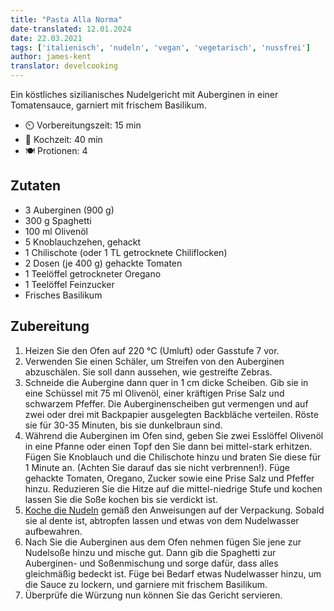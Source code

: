```yaml
---
title: "Pasta Alla Norma"
date-translated: 12.01.2024
date: 22.03.2021
tags: ['italienisch', 'nudeln', 'vegan', 'vegetarisch', 'nussfrei']
author: james-kent
translator: develcooking
---
```


Ein köstliches sizilianisches Nudelgericht mit Auberginen in einer Tomatensauce, garniert mit frischem Basilikum.

- ⏲️  Vorbereitungszeit: 15 min
- 🍳 Kochzeit: 40 min
- 🍽️ Protionen: 4

## Zutaten

- 3 Auberginen (900 g)
- 300 g Spaghetti
- 100 ml Olivenöl
- 5 Knoblauchzehen, gehackt
- 1 Chilischote (oder 1 TL getrocknete Chiliflocken)
- 2 Dosen (je 400 g) gehackte Tomaten
- 1 Teelöffel getrockneter Oregano
- 1 Teelöffel Feinzucker
- Frisches Basilikum


## Zubereitung
1. Heizen Sie den Ofen auf 220 °C (Umluft) oder Gasstufe 7 vor.
2. Verwenden Sie einen Schäler, um Streifen von den Auberginen abzuschälen. Sie soll dann aussehen, wie gestreifte Zebras.
3. Schneide die Aubergine dann quer in 1 cm dicke Scheiben. Gib sie in eine Schüssel mit 75 ml Olivenöl, einer kräftigen Prise Salz und schwarzem Pfeffer. Die Auberginenscheiben gut vermengen und auf zwei oder drei mit Backpapier ausgelegten Backbläche verteilen. Röste sie für 30-35 Minuten, bis sie dunkelbraun sind.
4. Während die Auberginen im Ofen sind, geben Sie zwei Esslöffel Olivenöl in eine Pfanne oder einen Topf den Sie dann bei mittel-stark erhitzen. Fügen Sie Knoblauch und die Chilischote hinzu und braten Sie diese für 1 Minute an. (Achten Sie darauf das sie nicht verbrennen!). Füge gehackte Tomaten, Oregano, Zucker sowie eine Prise Salz und Pfeffer hinzu. Reduzieren Sie die Hitze auf die mittel-niedrige Stufe und kochen lassen Sie die Soße kochen bis sie verdickt ist.
5. [Koche die Nudeln](/nuden) gemäß den Anweisungen auf der Verpackung. Sobald sie al dente ist, abtropfen lassen und etwas von dem Nudelwasser aufbewahren.
6. Nach Sie die Auberginen aus dem Ofen nehmen fügen Sie jene zur Nudelsoße hinzu und mische gut. Dann gib die Spaghetti zur Auberginen- und Soßenmischung und sorge dafür, dass alles gleichmäßig bedeckt ist. Füge bei Bedarf etwas Nudelwasser hinzu, um die Sauce zu lockern, und garniere mit frischem Basilikum.
7. Überprüfe die Würzung nun können Sie das Gericht servieren.

